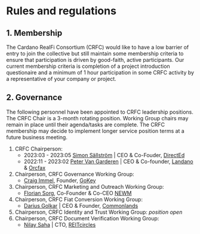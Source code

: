 # Rules and regulations

## 1. Membership
The Cardano RealFi Consortium (CRFC) would like to have a low barrier of entry to join the collective but still maintain some membership criteria to ensure that participation is driven by good-faith, active participants. Our current membership criteria is completion of a project introduction questionaire and a minimum of 1 hour participation in some CRFC activity by a representative of your company or project. 

## 2. Governance
The following personnel have been appointed to CRFC leadership positions. 
The CRFC Chair is a 3-month rotating position.
Working Group chairs may remain in place until their agenda/tasks are complete.
The CRFC membership may decide to implement longer service position terms at a future business meeting.  

1. CRFC Chairperson: 
    * 2023:03 - 2023:05 [Simon Sällström](https://www.linkedin.com/in/simon-s%C3%A4llstr%C3%B6m-3659b616b/) | CEO & Co-Fouder, [DirectEd](https://directed.dev)
    * 2022:11 - 2023:02 [Peter Van Garderen](https://www.linkedin.com/in/petervangarderen/) | CEO & Co-founder, [Landano](https://landano.io) & [Orcfax](https://orcfax.io)
2. Chairperson, CRFC Governance Working Group:
    * [Craig Immel](https://www.linkedin.com/in/craigimmel/), Founder, [GoKey](https://gokey.network/)
3. Chairperson, CRFC Marketing and Outreach Working Group:
    * [Florian Sorg](https://www.linkedin.com/in/florian-sorg/), Co-Founder & Co-CEO [NEWM](https://newm.io)
5. Chairperson, CRFC Fiat Conversion Working Group:
    * [Darius Golkar](https://www.linkedin.com/in/dgolkar/) | CEO & Founder, [Commonlands](https://www.commonlands.org/)
6. Chairperson, CRFC Identity and Trust Working Group: *position open*
7. Chairperson, CRFC Document Verification Working Group:
    * [Nilay Saha](https://www.linkedin.com/in/nilay-saha-6b429714a/) | CTO, [REITcircles](https://reitcircles.com)
